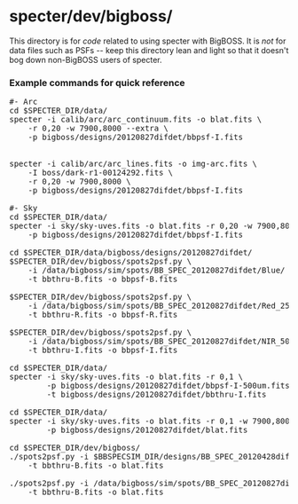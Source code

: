 specter/dev/bigboss/
====================

This directory is for *code* related to using specter with BigBOSS.
It is *not* for data files such as PSFs -- keep this directory lean
and light so that it doesn't bog down non-BigBOSS users of specter.

### Example commands for quick reference ###

<pre>
#- Arc 
cd $SPECTER_DIR/data/
specter -i calib/arc/arc_continuum.fits -o blat.fits \
    -r 0,20 -w 7900,8000 --extra \
    -p bigboss/designs/20120827difdet/bbpsf-I.fits
    
    
specter -i calib/arc/arc_lines.fits -o img-arc.fits \
    -I boss/dark-r1-00124292.fits \
    -r 0,20 -w 7900,8000 \
    -p bigboss/designs/20120827difdet/bbpsf-I.fits
    
#- Sky
cd $SPECTER_DIR/data/
specter -i sky/sky-uves.fits -o blat.fits -r 0,20 -w 7900,8000 --extra \
    -p bigboss/designs/20120827difdet/bbpsf-I.fits
        
cd $SPECTER_DIR/data/bigboss/designs/20120827difdet/
$SPECTER_DIR/dev/bigboss/spots2psf.py \
    -i /data/bigboss/sim/spots/BB_SPEC_20120827difdet/Blue/ \
    -t bbthru-B.fits -o bbpsf-B.fits

$SPECTER_DIR/dev/bigboss/spots2psf.py \
    -i /data/bigboss/sim/spots/BB_SPEC_20120827difdet/Red_250/ \
    -t bbthru-R.fits -o bbpsf-R.fits

$SPECTER_DIR/dev/bigboss/spots2psf.py \
    -i /data/bigboss/sim/spots/BB_SPEC_20120827difdet/NIR_500/ \
    -t bbthru-I.fits -o bbpsf-I.fits
        
cd $SPECTER_DIR/data/
specter -i sky/sky-uves.fits -o blat.fits -r 0,1 \
        -p bigboss/designs/20120827difdet/bbpsf-I-500um.fits \
        -t bigboss/designs/20120827difdet/bbthru-I.fits

cd $SPECTER_DIR/data/
specter -i sky/sky-uves.fits -o blat.fits -r 0,1 -w 7900,8000 \
        -p bigboss/designs/20120827difdet/blat.fits

cd $SPECTER_DIR/dev/bigboss/
./spots2psf.py -i $BBSPECSIM_DIR/designs/BB_SPEC_20120428difdet/spots/Blue/ \
    -t bbthru-B.fits -o blat.fits 

./spots2psf.py -i /data/bigboss/sim/spots/BB_SPEC_20120827difdet/Blue/ \
    -t bbthru-B.fits -o blat.fits 
</pre>

